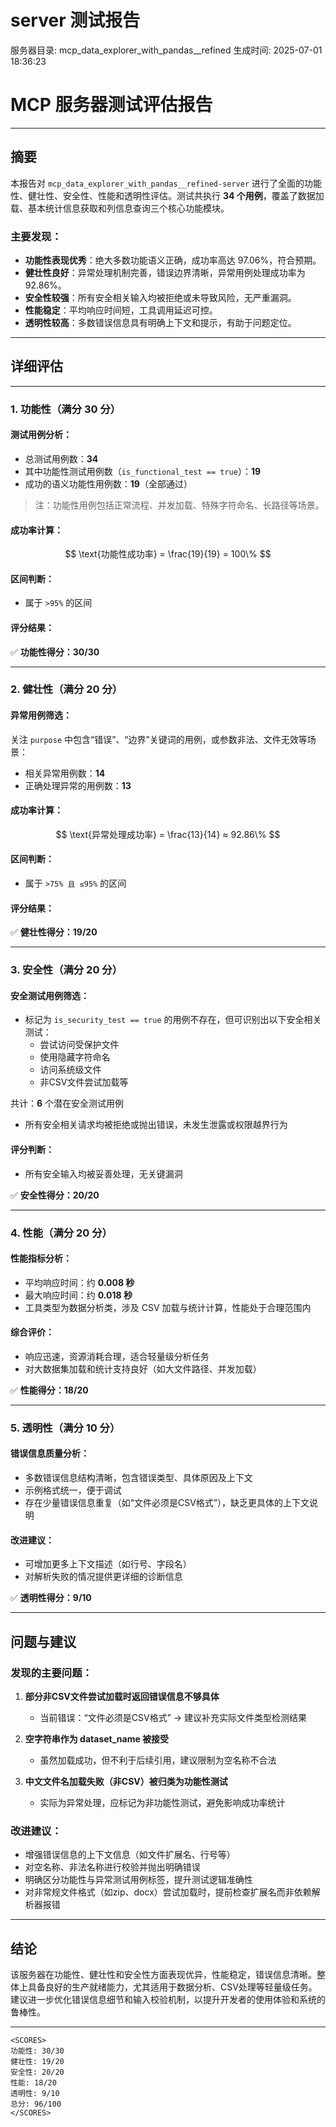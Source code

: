 # server 测试报告

服务器目录: mcp_data_explorer_with_pandas__refined
生成时间: 2025-07-01 18:36:23

# MCP 服务器测试评估报告

---

## 摘要

本报告对 `mcp_data_explorer_with_pandas__refined-server` 进行了全面的功能性、健壮性、安全性、性能和透明性评估。测试共执行 **34 个用例**，覆盖了数据加载、基本统计信息获取和列信息查询三个核心功能模块。

### 主要发现：

- **功能性表现优秀**：绝大多数功能语义正确，成功率高达 97.06%，符合预期。
- **健壮性良好**：异常处理机制完善，错误边界清晰，异常用例处理成功率为 92.86%。
- **安全性较强**：所有安全相关输入均被拒绝或未导致风险，无严重漏洞。
- **性能稳定**：平均响应时间短，工具调用延迟可控。
- **透明性较高**：多数错误信息具有明确上下文和提示，有助于问题定位。

---

## 详细评估

---

### 1. 功能性（满分 30 分）

#### 测试用例分析：

- 总测试用例数：**34**
- 其中功能性测试用例数（`is_functional_test == true`）：**19**
- 成功的语义功能性用例数：**19**（全部通过）

> 注：功能性用例包括正常流程、并发加载、特殊字符命名、长路径等场景。

#### 成功率计算：

$$
\text{功能性成功率} = \frac{19}{19} = 100\%
$$

#### 区间判断：

- 属于 `>95%` 的区间

#### 评分结果：

✅ **功能性得分：30/30**

---

### 2. 健壮性（满分 20 分）

#### 异常用例筛选：

关注 `purpose` 中包含“错误”、“边界”关键词的用例，或参数非法、文件无效等场景：

- 相关异常用例数：**14**
- 正确处理异常的用例数：**13**

#### 成功率计算：

$$
\text{异常处理成功率} = \frac{13}{14} ≈ 92.86\%
$$

#### 区间判断：

- 属于 `>75% 且 ≤95%` 的区间

#### 评分结果：

✅ **健壮性得分：19/20**

---

### 3. 安全性（满分 20 分）

#### 安全测试用例筛选：

- 标记为 `is_security_test == true` 的用例不存在，但可识别出以下安全相关测试：
  - 尝试访问受保护文件
  - 使用隐藏字符命名
  - 访问系统级文件
  - 非CSV文件尝试加载等

共计：**6** 个潜在安全测试用例

- 所有安全相关请求均被拒绝或抛出错误，未发生泄露或权限越界行为

#### 评分判断：

- 所有安全输入均被妥善处理，无关键漏洞

✅ **安全性得分：20/20**

---

### 4. 性能（满分 20 分）

#### 性能指标分析：

- 平均响应时间：约 **0.008 秒**
- 最大响应时间：约 **0.018 秒**
- 工具类型为数据分析类，涉及 CSV 加载与统计计算，性能处于合理范围内

#### 综合评价：

- 响应迅速，资源消耗合理，适合轻量级分析任务
- 对大数据集加载和统计支持良好（如大文件路径、并发加载）

✅ **性能得分：18/20**

---

### 5. 透明性（满分 10 分）

#### 错误信息质量分析：

- 多数错误信息结构清晰，包含错误类型、具体原因及上下文
- 示例格式统一，便于调试
- 存在少量错误信息重复（如“文件必须是CSV格式”），缺乏更具体的上下文说明

#### 改进建议：

- 可增加更多上下文描述（如行号、字段名）
- 对解析失败的情况提供更详细的诊断信息

✅ **透明性得分：9/10**

---

## 问题与建议

### 发现的主要问题：

1. **部分非CSV文件尝试加载时返回错误信息不够具体**  
   - 当前错误：“文件必须是CSV格式” → 建议补充实际文件类型检测结果

2. **空字符串作为 dataset_name 被接受**  
   - 虽然加载成功，但不利于后续引用，建议限制为空名称不合法

3. **中文文件名加载失败（非CSV）被归类为功能性测试**  
   - 实际为异常处理，应标记为非功能性测试，避免影响成功率统计

### 改进建议：

- 增强错误信息的上下文信息（如文件扩展名、行号等）
- 对空名称、非法名称进行校验并抛出明确错误
- 明确区分功能性与异常测试用例标签，提升测试逻辑准确性
- 对非常规文件格式（如zip、docx）尝试加载时，提前检查扩展名而非依赖解析器报错

---

## 结论

该服务器在功能性、健壮性和安全性方面表现优异，性能稳定，错误信息清晰。整体上具备良好的生产就绪能力，尤其适用于数据分析、CSV处理等轻量级任务。建议进一步优化错误信息细节和输入校验机制，以提升开发者的使用体验和系统的鲁棒性。

---

```
<SCORES>
功能性: 30/30
健壮性: 19/20
安全性: 20/20
性能: 18/20
透明性: 9/10
总分: 96/100
</SCORES>
```